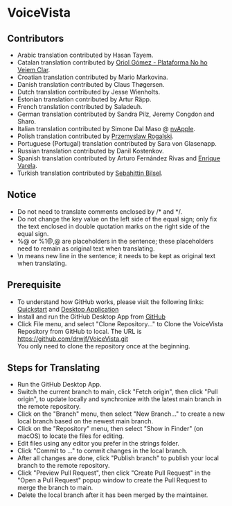 # VoiceVista

## Contributors
- Arabic translation contributed by Hasan Tayem.
- Catalan translation contributed by [Oriol Gómez - Plataforma No ho Veiem Clar](https://www.nohoveiemclar.cat).
- Croatian translation contributed by Mario Markovina.
- Danish translation contributed by Claus Thøgersen.
- Dutch translation contributed by Jesse Wienholts.
- Estonian translation contributed by Artur Räpp.
- French translation contributed by Saladeuh.
- German translation contributed by Sandra Pilz, Jeremy Congdon and Sharo.
- Italian translation contributed by Simone Dal Maso @ [nvApple](https://nvapple.it).
- Polish translation contributed by [Przemyslaw Rogalski](https://twitter.com/Rogalenko).
- Portuguese (Portugal) translation contributed by Sara von Glasenapp. 
- Russian translation contributed by Danil Kostenkov.
- Spanish translation contributed by Arturo Fernández Rivas and [Enrique Varela](https://about.me/enriquevarela).
- Turkish translation contributed by [Sebahittin Bilsel](https://twitter.com/sebahittinbilse).

## Notice
- Do not need to translate comments enclosed by /* and */.
- Do not change the key value on the left side of the equal sign; only fix the text enclosed in double quotation marks on the right side of the equal sign.
- %@ or %1$@, %2$@ are placeholders in the sentence; these placeholders need to remain as original text when translating.
- \n means new line in the sentence; it needs to be kept as original text when translating.

## Prerequisite
- To understand how GitHub works, please visit the following links: [Quickstart](https://docs.github.com/en/get-started/quickstart/hello-world) and [Desktop Application](https://docs.github.com/en/desktop/overview/getting-started-with-github-desktop)
- Install and run the GitHub Desktop App from [GitHub](https://desktop.github.com)
- Click File menu, and select "Clone Repository..." to Clone the VoiceVista Repository from GitHub to local. The URL is https://github.com/drwjf/VoiceVista.git  
  You only need to clone the repository once at the beginning.

## Steps for Translating
- Run the GitHub Desktop App.
- Switch the current branch to main, click "Fetch origin", then click "Pull origin", to update locally and synchronize with the latest main branch in the remote repository.
- Click on the "Branch" menu, then select "New Branch..." to create a new local branch based on the newest main branch. 
- Click on the "Repository" menu, then select "Show in Finder" (on macOS) to locate the files for editing.
- Edit files using any editor you prefer in the strings folder.
- Click "Commit to ..." to commit changes in the local branch.
- After all changes are done, click "Publish branch" to publish your local branch to the remote repository.
- Click "Preview Pull Request", then click "Create Pull Request" in the "Open a Pull Request" popup window to create the Pull Request to merge the branch to main.
- Delete the local branch after it has been merged by the maintainer.
